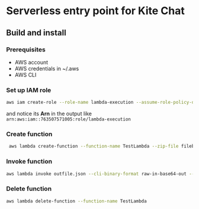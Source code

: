 # Serverless entry point for Kite Chat

## Build and install

### Prerequisites

- AWS account
- AWS credentials in ~/.aws
- AWS CLI

### Set up IAM role

```bash
aws iam create-role --role-name lambda-execution --assume-role-policy-document '{"Version": "2012-10-17","Statement": [{ "Effect": "Allow", "Principal": {"Service": "lambda.amazonaws.com"}, "Action": "sts:AssumeRole"}]}'
```

and notice its **Arn** in the output like `arn:aws:iam::763507571005:role/lambda-execution`

### Create function

```bash
 aws lambda create-function --function-name TestLambda --zip-file fileb://./target/function.zip --handler "io.quarkus.amazon.lambda.runtime.QuarkusStreamHandler::handleRequest" --runtime java17 --role "arn:aws:iam::763507571005:role/lambda-execution" --timeout 15 --memory-size 128
```

### Invoke function

```bash
aws lambda invoke outfile.json --cli-binary-format raw-in-base64-out --function-name TestLambda --payload file://./payload.json --output json
```

### Delete function

```bash
aws lambda delete-function --function-name TestLambda
```

